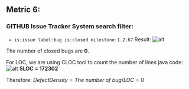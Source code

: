 ## Metric 6:

### GITHUB Issue Tracker System search filter:
` = is:issue label:bug is:closed milestone:1.2.67`
Result:
![alt](https://i.imgur.com/iFuaiUI.png)

The number of closed bugs are **0**.

For LOC, we are using CLOC tool to count the number of lines java code:
![alt](https://i.imgur.com/ccmSGva.png)
**SLOC = 172302**

Therefore:
$Defect Density = The\ number\ of \ bug / LOC = 0$